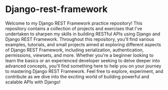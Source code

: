 # Django-rest-framework

Welcome to my Django REST Framework practice repository! This repository contains a collection of projects and exercises that I've undertaken to sharpen my skills in building RESTful APIs using Django and Django REST Framework. Throughout this repository, you'll find various examples, tutorials, and small projects aimed at exploring different aspects of Django REST Framework, including serialization, authentication, permissions, viewsets, and more. Whether you're a beginner looking to learn the basics or an experienced developer seeking to delve deeper into advanced concepts, you'll find something here to help you on your journey to mastering Django REST Framework. Feel free to explore, experiment, and contribute as we dive into the exciting world of building powerful and scalable APIs with Django!
